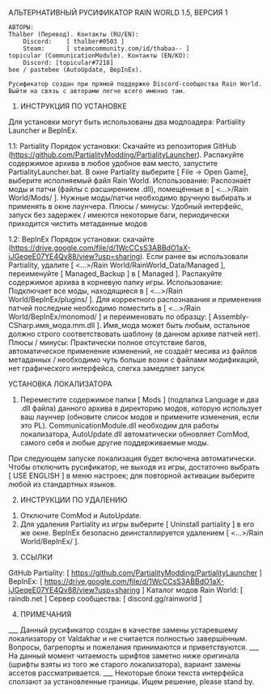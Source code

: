

АЛЬТЕРНАТИВНЫЙ РУСИФИКАТОР RAIN WORLD 1.5, ВЕРСИЯ 1

	АВТОРЫ:
	Thalber (Перевод). Контакты (RU/EN):
		Discord:	[ thalber#0503 ]
		Steam:  	[ steamcommunity.com/id/thabaa-- ]
	topicular (CommunicationModule). Контакты (EN/KO):
		Discord: [topicular#7218]
	bee / pastebee (AutoUpdate, BepInEx).

	Русификатор создан при прямой поддержке Discord-сообщества Rain World. Выйти на связь с авторами легче всего именно там.


1.	ИНСТРУКЦИЯ ПО УСТАНОВКЕ

Для установки могут быть использованы два модлоадера: Partiality Launcher и BepInEx.

1.1:	Partiality
	Порядок установки: Скачайте из репозитория GitHub (https://github.com/PartialityModding/PartialityLauncher). Распакуйте содержимое архива в любое удобное вам место, запустите PartialityLauncher.bat. В окне Partiality выберите [ File -> Open Game], выберите исполняемый файл Rain World.
	Использование: Распознаёт моды и патчи (файлы с расширением .dll), помещённые в [ <...>/Rain World/Mods/ ]. Нужные моды/патчи необходимо вручную выбирать и применять в окне лаунчера.
	Плюсы / минусы: Удобный интерфейс, запуск без задержек / имеются некоторые баги, периодически приходится чистить метаданные модов

1.2:	BepInEx
	Порядок установки: скачайте (https://drive.google.com/file/d/1WcCCsS3ABBdO1aX-iJGeqeE07YE4Qv88/view?usp=sharing). Если ранее вы использовали Partiality, удалите [ <...>/Rain World/RainWorld_Data/Managed ], переименуйте [ Managed_Backup ] в [ Managed ]. Распакуйте содержимое архива в корневую папку игры.
	Использование: Подключает все моды, находящиеся в [ <...>/Rain World/BepInEx/plugins/ ]. Для корректного распознавания и применения патчей последние необходимо поместить в [ <...>/Rain World/BepInEx/monomod/ ] и переименовать по образцу: [ Assembly-CSharp.имя_мода.mm.dll ]. Имя_мода может быть любым, остальное должно строго соответствовать шаблону (в данном архиве патчей нет).
	Плюсы / минусы: Практически полное отсутствие багов, автоматическое применение изменений, не создаёт месива из файлов метаданных / необходимо чуть больше возни с файлами модификаций, нет графического интерфейса, слегка замедляет запуск

УСТАНОВКА ЛОКАЛИЗАТОРА

1)	Переместите содержимое папки [ Mods ] (подпапка Language и два .dll файла) данного архива в директорию модов, которую использует ваш лаунчер (обновите список модов и примените изменения, если это PL). CommunicationModule.dll необходим для работы локализатора, AutoUpdate.dll автоматически обновляет ComMod, самого себя и любые другие поддерживаемые моды.

При следующем запуске локализация будет включена автоматически. Чтобы отключить русификатор, не выходя из игры, достаточно выбрать [ USE ENGLISH ] в меню настроек; для повторной активации выберите любой из стандартных языков.


2.	ИНСТРУКЦИИ ПО УДАЛЕНИЮ

1)	Отключите ComMod и AutoUpdate.
2)	Для удаления Partiality из игры выберите [ Uninstall partiality ] в его же окне. BepInEx безопасно деинсталлируется удалением [ <...>/Rain World/BepInEx/ ].


3.	ССЫЛКИ

GitHub Partiality:	[ https://github.com/PartialityModding/PartialityLauncher ]
BepInEx:	[ https://drive.google.com/file/d/1WcCCsS3ABBdO1aX-iJGeqeE07YE4Qv88/view?usp=sharing ]
Каталог модов Rain World:	[ raindb.net ]
Сервер сообщества:	[ discord.gg/rainworld ]


4.	ПРИМЕЧАНИЯ

___	Данный русификатор создан в качестве замены устаревшему локализатору от Valdakhar и не считается полностью завершённым. Вопросы, багрепорты и пожелания принимаются и приветствуются.
___	На данный момент читаемость шрифтов заметно ниже оригинала (шрифты взяты из того же старого локализатора), вариант замены ассетов рассматривается.
___	Некоторые блоки текста интерфейса сползают за установленные границы. Ищем решение, please stand by.
